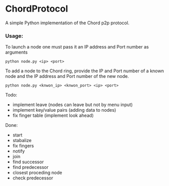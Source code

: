 # ChordProtocol
A simple Python implementation of the Chord p2p protocol.

### Usage:
To launch a node one must pass it an IP address and Port number as arguments

`python node.py <ip> <port>`

To add a node to the Chord ring, provide the IP and Port number of a known node and the IP address and Port number of the new node.

`python node.py <knwon_ip> <knwon_port> <ip> <port>`

Todo:
* implement leave (nodes can leave but not by menu input)
* implement key/value pairs (adding data to nodes)
* fix finger table (implement look ahead)

Done:
* start
* stabalize
* fix fingers
* notify 
* join
* find successor
* find predecessor
* closest proceding node
* check predecessor
